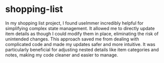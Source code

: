 # shopping-list

 In my shopping list project, I found useImmer incredibly helpful for simplifying complex state management. It allowed me to directly update item details as though I could modify them in place, eliminating the risk of unintended changes. This approach saved me from dealing with complicated code and made my updates safer and more intuitive. It was particularly beneficial for adjusting nested details like item categories and notes, making my code cleaner and easier to manage.
